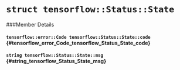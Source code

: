 # `struct tensorflow::Status::State`





###Member Details

#### `tensorflow::error::Code tensorflow::Status::State::code` {#tensorflow_error_Code_tensorflow_Status_State_code}





#### `string tensorflow::Status::State::msg` {#string_tensorflow_Status_State_msg}





